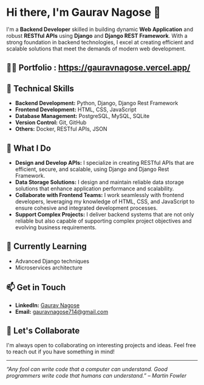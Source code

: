 # Hi there, I'm Gaurav Nagose 👋

I'm a **Backend Developer** skilled in building dynamic **Web Application** and robust **RESTful APIs** using **Django** and **Django REST Framework**. With a strong foundation in backend technologies, I excel at creating efficient and scalable solutions that meet the demands of modern web development. 

## 💁🏻 Portfolio : https://gauravnagose.vercel.app/

## 🔧 Technical Skills
- **Backend Development:** Python, Django, Django Rest Framework
- **Frontend Development:** HTML, CSS, JavaScript
- **Database Management:** PostgreSQL, MySQL, SQLite
- **Version Control:** Git, GitHub
- **Others:** Docker, RESTful APIs, JSON

## 🌟 What I Do
- **Design and Develop APIs:** I specialize in creating RESTful APIs that are efficient, secure, and scalable, using Django and Django Rest Framework.
- **Data Storage Solutions:** I design and maintain reliable data storage solutions that enhance application performance and scalability.
- **Collaborate with Frontend Teams:** I work seamlessly with frontend developers, leveraging my knowledge of HTML, CSS, and JavaScript to ensure cohesive and integrated development processes.
- **Support Complex Projects:** I deliver backend systems that are not only reliable but also capable of supporting complex project objectives and evolving business requirements.

## 🌱 Currently Learning
- Advanced Django techniques
- Microservices architecture

## 📫 Get in Touch
- **LinkedIn:** [Gaurav Nagose](https://www.linkedin.com/in/gaurav-nagose-b80676278/)
- **Email:** [gauravnagose714@gmail.com](mailto:gauravnagose714@gmail.com)

## 🤝 Let's Collaborate
I'm always open to collaborating on interesting projects and ideas. Feel free to reach out if you have something in mind!

---

*“Any fool can write code that a computer can understand. Good programmers write code that humans can understand.” – Martin Fowler*
